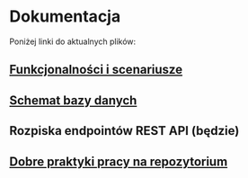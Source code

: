# Dokumentacja

Poniżej linki do aktualnych plików:

## [Funkcjonalności i scenariusze](https://docs.google.com/document/d/13LVHm4QKxIvUkFTarfHiFv_aQYFxHRLeYVQgY6VG-II/edit?pli=1&tab=t.0#heading=h.bkmsbbcx2fsq)

## [Schemat bazy danych](https://docs.google.com/document/d/1u5IPpOg9kyIBA538AxfJyk0HP991Awp0/edit)

## Rozpiska endpointów REST API (będzie)

## [Dobre praktyki pracy na repozytorium](https://sggwpl-my.sharepoint.com/:w:/g/personal/s205870_sggw_edu_pl/ER8dABN9yR1OqNBbOb1MDB4B5PHiO4ks7LTrh2zF6sEtvA?rtime=AMBpzIgC3Ug)
